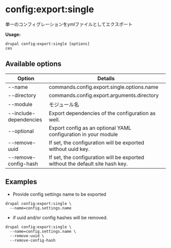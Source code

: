 # config:export:single
単一のコンフィグレーションをymlファイルとしてエクスポート

**Usage:**
```
drupal config:export:single [options]
ces
```

## Available options
Option | Details
-------|-------------
--name | commands.config.export.single.options.name
--directory | commands.config.export.arguments.directory
--module | モジュール名
--include-dependencies | Export dependencies of the configuration as well.
--optional | Export config as an optional YAML configuration in your module
--remove-uuid | If set, the configuration will be exported without uuid key.
--remove-config-hash | If set, the configuration will be exported without the default site hash key.

## Examples
* Provide config settings name to be exported
```
drupal config:export:single \
  --name=config.settings.name
```
* if uuid and/or config hashes will be removed.
```
drupal config:export:single \
  --name=config.settings.name \
  --remove-uuid \
  --remove-config-hash
```
